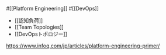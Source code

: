 #[[Platform Engineering]] #[[DevOps]]

- [[認知負荷]]
- [[Team Topologies]]
- [[DevOpsトポロジー]]

<https://www.infoq.com/jp/articles/platform-engineering-primer/>